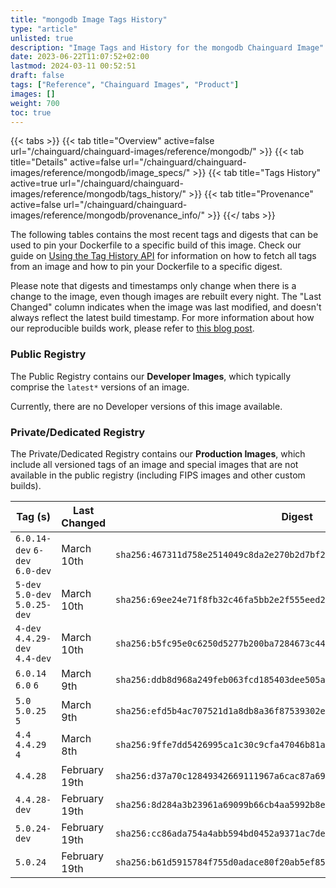 ```yaml
---
title: "mongodb Image Tags History"
type: "article"
unlisted: true
description: "Image Tags and History for the mongodb Chainguard Image"
date: 2023-06-22T11:07:52+02:00
lastmod: 2024-03-11 00:52:51
draft: false
tags: ["Reference", "Chainguard Images", "Product"]
images: []
weight: 700
toc: true
---
```


{{< tabs >}}
{{< tab title="Overview" active=false url="/chainguard/chainguard-images/reference/mongodb/" >}}
{{< tab title="Details" active=false url="/chainguard/chainguard-images/reference/mongodb/image_specs/" >}}
{{< tab title="Tags History" active=true url="/chainguard/chainguard-images/reference/mongodb/tags_history/" >}}
{{< tab title="Provenance" active=false url="/chainguard/chainguard-images/reference/mongodb/provenance_info/" >}}
{{</ tabs >}}

The following tables contains the most recent tags and digests that can be used to pin your Dockerfile to a specific build of this image. Check our guide on [Using the Tag History API](/chainguard/chainguard-images/using-the-tag-history-api/) for information on how to fetch all tags from an image and how to pin your Dockerfile to a specific digest.

Please note that digests and timestamps only change when there is a change to the image, even though images are rebuilt every night. The "Last Changed" column indicates when the image was last modified, and doesn't always reflect the latest build timestamp. For more information about how our reproducible builds work, please refer to [this blog post](https://www.chainguard.dev/unchained/reproducing-chainguards-reproducible-image-builds).

### Public Registry
The Public Registry contains our **Developer Images**, which typically comprise the `latest*` versions of an image.

Currently, there are no Developer versions of this image available.

### Private/Dedicated Registry
The Private/Dedicated Registry contains our **Production Images**, which include all versioned tags of an image and special images that are not available in the public registry (including FIPS images and other custom builds).

| Tag (s)                         | Last Changed  | Digest                                                                    |
|---------------------------------|---------------|---------------------------------------------------------------------------|
|  `6.0.14-dev` `6-dev` `6.0-dev` | March 10th    | `sha256:467311d758e2514049c8da2e270b2d7bf2d338278476fab6fdbee0563bd6fce4` |
|  `5-dev` `5.0-dev` `5.0.25-dev` | March 10th    | `sha256:69ee24e71f8fb32c46fa5bb2e2f555eed20af4b7e9ce9fd417635708079990c9` |
|  `4-dev` `4.4.29-dev` `4.4-dev` | March 10th    | `sha256:b5fc95e0c6250d5277b200ba7284673c449a4f5aba81a073becfa66a8306a5fa` |
|  `6.0.14` `6.0` `6`             | March 9th     | `sha256:ddb8d968a249feb063fcd185403dee505ae945b0d471d6a8225f54268750ab06` |
|  `5.0` `5.0.25` `5`             | March 9th     | `sha256:efd5b4ac707521d1a8db8a36f87539302e3fcb7707c285e25c0e3c2de7ed5423` |
|  `4.4` `4.4.29` `4`             | March 8th     | `sha256:9ffe7dd5426995ca1c30c9cfa47046b81a93c4703d54ef798bcf19d62dacae38` |
|  `4.4.28`                       | February 19th | `sha256:d37a70c12849342669111967a6cac87a69c357d662cd56497142df02d3e8ad47` |
|  `4.4.28-dev`                   | February 19th | `sha256:8d284a3b23961a69099b66cb4aa5992b8efb2bf5d861acfaf6872f754af81ce3` |
|  `5.0.24-dev`                   | February 19th | `sha256:cc86ada754a4abb594bd0452a9371ac7de018aba661b4678b6b3841ffd6b3989` |
|  `5.0.24`                       | February 19th | `sha256:b61d5915784f755d0adace80f20ab5ef85c1cdfad472aff72131231d00cd27d2` |

